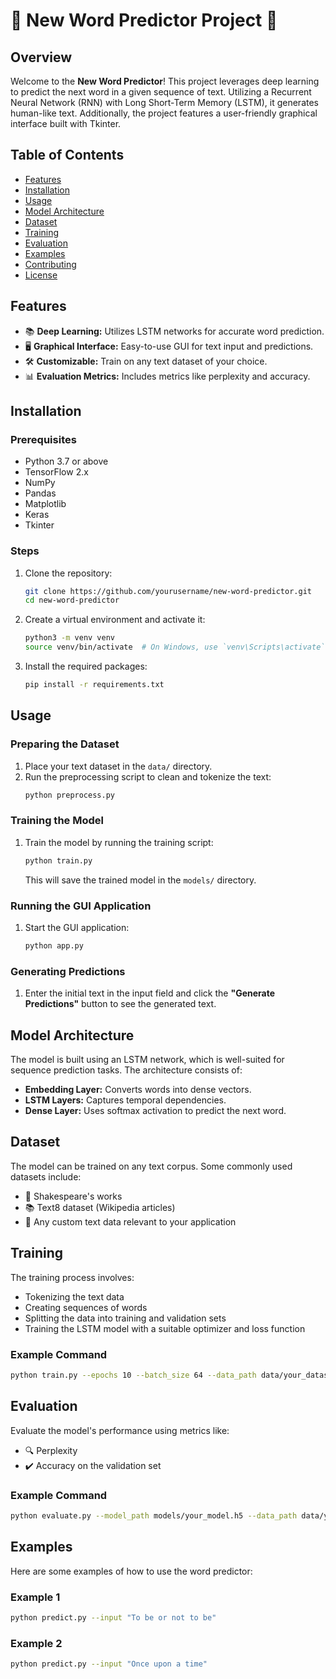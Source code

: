 # 🌟 New Word Predictor Project 🌟

## Overview
Welcome to the **New Word Predictor**! This project leverages deep learning to predict the next word in a given sequence of text. Utilizing a Recurrent Neural Network (RNN) with Long Short-Term Memory (LSTM), it generates human-like text. Additionally, the project features a user-friendly graphical interface built with Tkinter.

## Table of Contents
- [Features](#features)
- [Installation](#installation)
- [Usage](#usage)
- [Model Architecture](#model-architecture)
- [Dataset](#dataset)
- [Training](#training)
- [Evaluation](#evaluation)
- [Examples](#examples)
- [Contributing](#contributing)
- [License](#license)

## Features
- 📚 **Deep Learning:** Utilizes LSTM networks for accurate word prediction.
- 🖥️ **Graphical Interface:** Easy-to-use GUI for text input and predictions.
- 🛠️ **Customizable:** Train on any text dataset of your choice.
- 📊 **Evaluation Metrics:** Includes metrics like perplexity and accuracy.

## Installation

### Prerequisites
- Python 3.7 or above
- TensorFlow 2.x
- NumPy
- Pandas
- Matplotlib
- Keras
- Tkinter

### Steps
1. Clone the repository:
   ```bash
   git clone https://github.com/yourusername/new-word-predictor.git
   cd new-word-predictor
   ```

2. Create a virtual environment and activate it:
   ```bash
   python3 -m venv venv
   source venv/bin/activate  # On Windows, use `venv\Scripts\activate`
   ```

3. Install the required packages:
   ```bash
   pip install -r requirements.txt
   ```

## Usage

### Preparing the Dataset
1. Place your text dataset in the `data/` directory.
2. Run the preprocessing script to clean and tokenize the text:
   ```bash
   python preprocess.py
   ```

### Training the Model
1. Train the model by running the training script:
   ```bash
   python train.py
   ```
   This will save the trained model in the `models/` directory.

### Running the GUI Application
1. Start the GUI application:
   ```bash
   python app.py
   ```

### Generating Predictions
1. Enter the initial text in the input field and click the **"Generate Predictions"** button to see the generated text.

## Model Architecture
The model is built using an LSTM network, which is well-suited for sequence prediction tasks. The architecture consists of:
- **Embedding Layer:** Converts words into dense vectors.
- **LSTM Layers:** Captures temporal dependencies.
- **Dense Layer:** Uses softmax activation to predict the next word.

## Dataset
The model can be trained on any text corpus. Some commonly used datasets include:
- 📜 Shakespeare's works
- 📚 Text8 dataset (Wikipedia articles)
- 📝 Any custom text data relevant to your application

## Training
The training process involves:
- Tokenizing the text data
- Creating sequences of words
- Splitting the data into training and validation sets
- Training the LSTM model with a suitable optimizer and loss function

### Example Command
```bash
python train.py --epochs 10 --batch_size 64 --data_path data/your_dataset.txt
```

## Evaluation
Evaluate the model's performance using metrics like:
- 🔍 Perplexity
- ✔️ Accuracy on the validation set

### Example Command
```bash
python evaluate.py --model_path models/your_model.h5 --data_path data/your_dataset.txt
```

## Examples
Here are some examples of how to use the word predictor:

### Example 1
```bash
python predict.py --input "To be or not to be"
```

### Example 2
```bash
python predict.py --input "Once upon a time"
```
